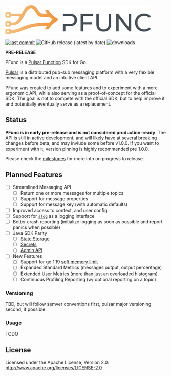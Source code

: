 ![logo](.github/pfunc.svg)

[![last commit](https://img.shields.io/github/last-commit/flowchartsman/pfunc?style=plastic)](https://github.com/flowchartsman/pfunc/commits/master)
![GitHub release (latest by date)](https://img.shields.io/github/v/release/flowchartsman/pfunc?label=Latest%20Release&style=plastic)
![downloads](https://img.shields.io/github/downloads/flowchartsman/pfunc/total?style=plastic)

**PRE-RELEASE**

PFunc is a [Pulsar Function](https://pulsar.apache.org/docs/next/functions-overview/) SDK for Go.

[Pulsar](https://pulsar.apache.org/) is a distributed pub-sub messaging platform with a very flexible messaging model and an intuitive client API.

PFunc was created to add some features and to experiment with a more ergonomic API, while also serving as a proof-of-concept for the official SDK. The goal is not to compete with the official SDK, but to help improve it and potentially eventually serve as a replacement.

## Status

**PFunc is in early pre-release and is not considered production-ready**. The API is still in active development, and will likely have at several breaking changes before beta, and may invlude some before v1.0.0. If you want to experiment with it, version pinning is highly recommended pre 1.0.0.

Please check the [milestones](https://github.com/flowchartsman/pfunc/milestones?with_issues=yes) for more info on progress to release.

## Planned Features

- [ ] Streamlined Messaging API
  - [ ] Return one or more messages for multiple topics
  - [ ] Support for message properties
  - [ ] Support for message key (with automatic defaults)
- [ ] Improved access to context, and user config
- [ ] Support for [`slog`](https://pkg.go.dev/golang.org/x/exp/slog) as a logging interface
- [ ] Better crash reporting (initialize logging as soon as possible and report panics when possible)
- [ ] Java SDK Parity
  - [ ] [State Storage](https://pulsar.apache.org/docs/next/functions-develop-state/)
  - [ ] [Secrets](https://pulsar.apache.org/docs/next/functions-develop-security/)
  - [ ] [Admin API](https://pulsar.apache.org/docs/next/functions-develop-admin-api/)
- [ ] New Features
  - [ ] Support for go 1.19 [soft memory limit](https://github.com/golang/go/issues/48409)
  - [ ] Expanded Standard Metrics (messages output, output percentage)
  - [ ] Extended User Metrics (more than just an overloaded histogram)
  - [ ] Continuous Profiling Reporting (w/ optional reporting on a topic)

### Versioning

TBD, but will follow semver conventions first, pulsar major versioning second, if possible.

### Usage

TODO

## License

Licensed under the Apache License, Version 2.0: http://www.apache.org/licenses/LICENSE-2.0
